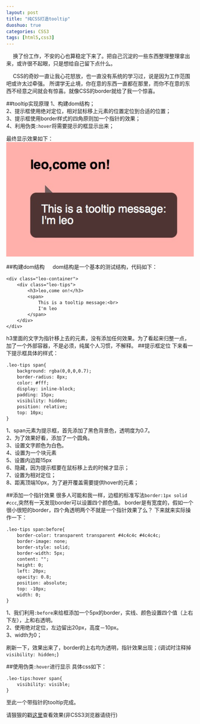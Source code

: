 ```yaml
---
layout: post
title: "纯CSS打造tooltip"
duoshuo: true
categories: CSS3
tags: [html5,css3] 
---
```


&emsp;
换了份工作，不安的心也算稳定下来了。把自己沉淀的一些东西整理整理拿出来，或许很不起眼，只是想给自己留下点什么。  

&emsp;
CSS的奇妙一直让我心花怒放，也一直没有系统的学习过，说是因为工作范围吧或许太过牵强。
所谓学无止境，你在意的东西一直都在那里，而你不在意的东西不经意之间就会有惊喜。就像CSS的border就给了我一个惊喜。
<!-- more -->

##tooltip实现原理
1、构建dom结构；  
2、提示框使用绝对定位，相对鼠标移上元素的位置定位到合适的位置；  
3、提示框使用border样式的四角原则加一个指针的效果；  
4、利用伪类`:hover`将需要提示的框显示出来；  

最终显示效果如下：  
![tooltips显示效果](/static/images/20150108001.png)

##构建dom结构
&emsp;
dom结构是一个基本的测试结构，代码如下：
	
	<div class="leo-container">
		<div class="leo-tips">
			<h3>leo,come on!</h3>
			<span>
				This is a tooltip message:<br>
				I'm leo
			</span>
		</div>
	</div>
h3里面的文字为指针移上去的元素，没有添加任何效果。为了看起来归整一点，加了一个外部容器，不是必须，纯属个人习惯，不解释。
##提示框定位
下来看一下提示框具体的样式：

	.leo-tips span{
		background: rgba(0,0,0,0.7);
	    border-radius: 8px;
	    color: #fff;
	    display: inline-block;
	    padding: 15px;
	    visibility: hidden;
	    position: relative;
	    top: 10px;
	}

1、span元素为提示框，首先添加了黑色背景色，透明度为0.7。  
2、为了效果好看，添加了一个圆角。  
3、设置文字颜色为白色。  
4、设置为一个块元素  
5、设置内边距15px  
6、隐藏，因为提示框要在鼠标移上去的时候才显示；  
7、设置为相对定位；  
8、距离顶端10px，为了避开覆盖需要提供hover的元素；  

##添加一个指针效果
很多人可能和我一样，边框的标准写法`border:1px solid #ccc`,突然有一天发现border可以设置四个颜色值。
border是有宽度的，假如一个很小很短的border，四个角透明两个不就是一个指针效果了么？ 下来就来实际操作一下：

	.leo-tips span:before{
		border-color: transparent transparent #4c4c4c #4c4c4c;
	    border-image: none;
	    border-style: solid;
	    border-width: 5px;
	    content: "";
	    height: 0;
	    left: 20px;
	    opacity: 0.8;
	    position: absolute;
	    top: -10px;
	    width: 0;
	}

1、我们利用`:before`来给框添加一个5px的border，实线、颜色设置四个值（上右下左），上和右透明。  
2、使用绝对定位，左边留出20px，高度－10px。  
3、width为0；  

刷新一下，效果出来了，border的上右均为透明，指针效果出现；(调试时注释掉`visibility: hidden;`)

##使用伪类`:hover`进行显示
具体css如下：

	.leo-tips:hover span{
		visibility: visible;
	}

至此一个带指针的tooltip完成。  

请狠狠的戳[这里](/demo/tooltips.html)查看效果(非CSS3浏览器请绕行)




